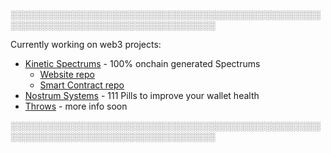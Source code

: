 ░░░░░░░░░░░░░░░░░░░░░░░░░░░░░░░░░░░░░░░░░░░░░░░░░░░░░░░░░░░░░░░░░░░░░░░░░░░░░░░░░░░

Currently working on web3 projects:
* [Kinetic Spectrums](https://kineticspectru.ms) - 100% onchain generated Spectrums
  * [Website repo](https://github.com/untitled-family/spectrum-website)
  * [Smart Contract repo](https://github.com/untitled-family/spectrum-contract)
* [Nostrum Systems](https://twitter.com/nostrumsystems) - 111 Pills to improve your wallet health
* [Throws](https://throws.xyz/) - more info soon

░░░░░░░░░░░░░░░░░░░░░░░░░░░░░░░░░░░░░░░░░░░░░░░░░░░░░░░░░░░░░░░░░░░░░░░░░░░░░░░░░░░

